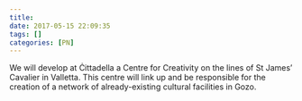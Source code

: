 ```yaml
---
title:
date: 2017-05-15 22:09:35
tags: []
categories: [PN]
---
```


We will develop at Ċittadella a Centre for Creativity on the lines of St James’ Cavalier in Valletta. This centre will link up and be responsible for the creation of a network of already-existing cultural facilities in Gozo.